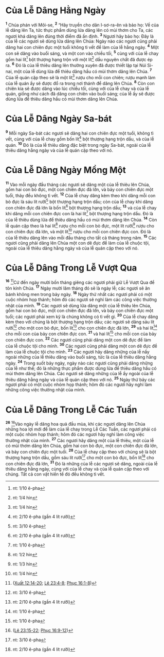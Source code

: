 # Của Lễ Dâng Hằng Ngày
<sup><b>1</b></sup> Chúa phán với Môi-se, <sup><b>2</b></sup> “Hãy truyền cho dân I-sơ-ra-ên và bảo họ: Về của lễ dâng lên Ta, tức thực phẩm dùng lửa dâng lên có mùi thơm cho Ta, các ngươi khá dâng lên đúng thời điểm đã ấn định. <sup><b>3</b></sup> Ngươi hãy bảo họ: Ðây là của lễ các ngươi sẽ dùng lửa dâng lên Chúa: Ngày nào các ngươi cũng phải dâng hai con chiên đực một tuổi không tì vết để làm của lễ hằng ngày. <sup><b>4</b></sup> Một con sẽ dâng vào buổi sáng, và một con vào chiều tối, <sup><b>5</b></sup> cùng với của lễ chay gồm hai lít[^1-2bdc8af7-b04c-449c-8fa9-058d7faa1bf5] bột thượng hạng trộn với một lít[^2-2bdc8af7-b04c-449c-8fa9-058d7faa1bf5] dầu nguyên chất đã được ép ra. <sup><b>6</b></sup> Ðó là của lễ thiêu dâng lên thường xuyên đã được thiết lập tại Núi Si-nai, một của lễ dùng lửa để thiêu dâng hầu có mùi thơm dâng lên Chúa. <sup><b>7</b></sup> Của lễ quán cặp theo sẽ là một lít[^3-2bdc8af7-b04c-449c-8fa9-058d7faa1bf5] rượu cho mỗi con chiên; rượu mạnh làm của lễ quán ấy sẽ được đổ ra trong nơi thánh để dâng lên Chúa. <sup><b>8</b></sup> Còn con chiên kia sẽ được dâng vào lúc chiều tối, cùng với của lễ chay và của lễ quán, giống như cách đã dâng con chiên vào buổi sáng; của lễ ấy sẽ được dùng lửa để thiêu dâng hầu có mùi thơm dâng lên Chúa.


# Của Lễ Dâng Ngày Sa-bát
<sup><b>9</b></sup> Mỗi ngày Sa-bát các ngươi sẽ dâng hai con chiên đực một tuổi, không tì vết, cùng với của lễ chay gồm bốn lít[^4-2bdc8af7-b04c-449c-8fa9-058d7faa1bf5] bột thượng hạng trộn dầu, và của lễ quán. <sup><b>10</b></sup> Ðó là của lễ thiêu dâng đặc biệt trong ngày Sa-bát, ngoài của lễ thiêu dâng hằng ngày và của lễ quán cặp theo với nó.


# Của Lễ Dâng Ngày Mồng Một
<sup><b>11</b></sup> Vào mỗi ngày đầu tháng các ngươi sẽ dâng một của lễ thiêu lên Chúa, gồm hai con bò đực, một con chiên đực đã lớn, và bảy con chiên đực một tuổi, thảy đều không tì vết. <sup><b>12</b></sup> Của lễ chay dâng kèm theo khi dâng mỗi con bò đực là sáu lít rưỡi[^5-2bdc8af7-b04c-449c-8fa9-058d7faa1bf5] bột thượng hạng trộn dầu; còn của lễ chay khi dâng con chiên đực đã lớn là bốn lít[^6-2bdc8af7-b04c-449c-8fa9-058d7faa1bf5] bột thượng hạng trộn dầu; <sup><b>13</b></sup> và của lễ chay khi dâng mỗi con chiên đực con là hai lít[^7-2bdc8af7-b04c-449c-8fa9-058d7faa1bf5] bột thượng hạng trộn dầu. Ðó là của lễ thiêu dùng lửa để thiêu dâng hầu có mùi thơm dâng lên Chúa. <sup><b>14</b></sup> Còn lễ quán cặp theo là hai lít[^8-2bdc8af7-b04c-449c-8fa9-058d7faa1bf5] rượu cho mỗi con bò đực, một lít rưỡi[^9-2bdc8af7-b04c-449c-8fa9-058d7faa1bf5] rượu cho con chiên đực đã lớn, và một lít[^10-2bdc8af7-b04c-449c-8fa9-058d7faa1bf5] rượu cho mỗi con chiên đực con. Ðó là của lễ thiêu dâng lên vào mỗi đầu tháng cho tất cả tháng trong năm. <sup><b>15</b></sup> Các ngươi cũng phải dâng lên Chúa một con dê đực để làm của lễ chuộc tội, ngoài của lễ thiêu dâng hằng ngày và của lễ quán cặp theo với nó.


# Của Lễ Dâng Trong Lễ Vượt Qua
<sup><b>16</b></sup> [^1@-2bdc8af7-b04c-449c-8fa9-058d7faa1bf5]Cứ đến ngày mười bốn tháng giêng các ngươi phải giữ Lễ Vượt Qua để tôn kính Chúa. <sup><b>17</b></sup> Ngày mười lăm tháng đó sẽ là ngày lễ; các ngươi sẽ ăn bánh không men trong bảy ngày. <sup><b>18</b></sup> Ngày thứ nhất các ngươi phải có một cuộc nhóm họp thánh; hôm đó các ngươi sẽ nghỉ làm các công việc thường nhật của mình. <sup><b>19</b></sup> Các ngươi sẽ dùng lửa dâng một của lễ thiêu lên Chúa, gồm hai con bò đực, một con chiên đực đã lớn, và bảy con chiên đực một tuổi; các ngươi phải xem kỹ là chúng không có tì vết gì. <sup><b>20</b></sup> Của lễ chay dâng kèm theo với chúng là bột thượng hạng trộn dầu; các ngươi sẽ dâng sáu lít rưỡi[^11-2bdc8af7-b04c-449c-8fa9-058d7faa1bf5] cho một con bò đực, bốn lít[^12-2bdc8af7-b04c-449c-8fa9-058d7faa1bf5] cho con chiên đực đã lớn, <sup><b>29</b></sup> và hai lít[^16-2bdc8af7-b04c-449c-8fa9-058d7faa1bf5] cho mỗi con của bảy con chiên đực con. <sup><b>21</b></sup> và hai lít[^13-2bdc8af7-b04c-449c-8fa9-058d7faa1bf5] cho mỗi con của bảy con chiên đực con. <sup><b>22</b></sup> Các ngươi cũng phải dâng một con dê đực để làm của lễ chuộc tội cho mình. <sup><b>30</b></sup> Các ngươi cũng phải dâng một con dê đực để làm của lễ chuộc tội cho mình. <sup><b>23</b></sup> Các ngươi hãy dâng những của lễ nầy ngoài những của lễ thiêu dâng vào buổi sáng, tức là của lễ thiêu dâng hằng ngày. <sup><b>24</b></sup> Trong suốt bảy ngày, ngày nào các ngươi cũng phải dâng những của lễ như thế; đó là những thực phẩm được dùng lửa để thiêu dâng hầu có mùi thơm dâng lên Chúa. Các ngươi sẽ dâng những của lễ ấy ngoài của lễ thiêu dâng hằng ngày và của lễ quán cặp theo với nó. <sup><b>25</b></sup> Ngày thứ bảy các ngươi phải có một cuộc nhóm họp thánh; hôm đó các ngươi hãy nghỉ làm những công việc thường nhật của mình.


# Của Lễ Dâng Trong Lễ Các Tuần
<sup><b>26</b></sup> [^2@-2bdc8af7-b04c-449c-8fa9-058d7faa1bf5]Vào ngày lễ dâng hoa quả đầu mùa, khi các ngươi dâng lên Chúa những hoa lợi mới để làm của lễ chay trong Lễ Các Tuần, các ngươi phải có một cuộc nhóm họp thánh; hôm đó các ngươi hãy nghỉ làm công việc thường nhật của mình. <sup><b>27</b></sup> Các ngươi hãy dâng một của lễ thiêu, một của lễ có mùi thơm dâng lên Chúa, gồm hai con bò đực, một con chiên đực đã lớn, và bảy con chiên đực một tuổi. <sup><b>28</b></sup> Của lễ chay cặp theo với chúng sẽ là bột thượng hạng trộn dầu, gồm sáu lít rưỡi[^14-2bdc8af7-b04c-449c-8fa9-058d7faa1bf5] cho một con bò đực, bốn lít[^15-2bdc8af7-b04c-449c-8fa9-058d7faa1bf5] cho con chiên đực đã lớn, <sup><b>31</b></sup> Ðó là những của lễ các ngươi sẽ dâng, ngoài của lễ thiêu dâng hằng ngày, cùng với của lễ chay và của lễ quán cặp theo với chúng. Tất cả con vật hiến tế đó đều không tì vết.

[^1-2bdc8af7-b04c-449c-8fa9-058d7faa1bf5]: nt: 1/10 ê-pha
[^2-2bdc8af7-b04c-449c-8fa9-058d7faa1bf5]: nt: 1/4 hin
[^3-2bdc8af7-b04c-449c-8fa9-058d7faa1bf5]: nt: 1/4 hin
[^4-2bdc8af7-b04c-449c-8fa9-058d7faa1bf5]: nt: 2/10 ê-pha (gần 4 lít rưỡi)
[^5-2bdc8af7-b04c-449c-8fa9-058d7faa1bf5]: nt: 3/10 ê-pha
[^6-2bdc8af7-b04c-449c-8fa9-058d7faa1bf5]: nt: 2/10 ê-pha (gần 4 lít rưỡi)
[^7-2bdc8af7-b04c-449c-8fa9-058d7faa1bf5]: nt: 1/10 ê-pha
[^8-2bdc8af7-b04c-449c-8fa9-058d7faa1bf5]: nt: 1/2 hin
[^9-2bdc8af7-b04c-449c-8fa9-058d7faa1bf5]: nt: 1/3 hin
[^10-2bdc8af7-b04c-449c-8fa9-058d7faa1bf5]: nt: 1/4 hin
[^11-2bdc8af7-b04c-449c-8fa9-058d7faa1bf5]: nt: 3/10 ê-pha
[^12-2bdc8af7-b04c-449c-8fa9-058d7faa1bf5]: nt: 2/10 ê-pha (gần 4 lít rưỡi)
[^13-2bdc8af7-b04c-449c-8fa9-058d7faa1bf5]: nt: 1/10 ê-pha
[^14-2bdc8af7-b04c-449c-8fa9-058d7faa1bf5]: nt: 3/10 ê-pha
[^15-2bdc8af7-b04c-449c-8fa9-058d7faa1bf5]: nt: 2/10 ê-pha (gần 4 lít rưỡi)
[^16-2bdc8af7-b04c-449c-8fa9-058d7faa1bf5]: nt: 1/10 ê-pha
[^1@-2bdc8af7-b04c-449c-8fa9-058d7faa1bf5]: ([Xuất 12:14-20](/passage/?search=Exod.12.14-Exod.12.20\&version=BD2011); [Lê 23:4-8](/passage/?search=Lev.23.4-Lev.23.8\&version=BD2011); [Phục 16:1-8](/passage/?search=Deut.16.1-Deut.16.8\&version=BD2011))
[^2@-2bdc8af7-b04c-449c-8fa9-058d7faa1bf5]: ([Lê 23:15-22](/passage/?search=Lev.23.15-Lev.23.22\&version=BD2011); [Phục 16:9-12](/passage/?search=Deut.16.9-Deut.16.12\&version=BD2011))